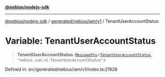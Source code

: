[**@nebius/nodejs-sdk**](../../../../../README.md)

***

[@nebius/nodejs-sdk](../../../../../README.md) / [generated/nebius/iam/v1](../README.md) / TenantUserAccountStatus

# Variable: TenantUserAccountStatus

> **TenantUserAccountStatus**: [`MessageFns`](../../../../../runtime/protos/core/interfaces/MessageFns.md)\<[`TenantUserAccountStatus`](../interfaces/TenantUserAccountStatus.md), `"nebius.iam.v1.TenantUserAccountStatus"`\>

Defined in: src/generated/nebius/iam/v1/index.ts:21928
